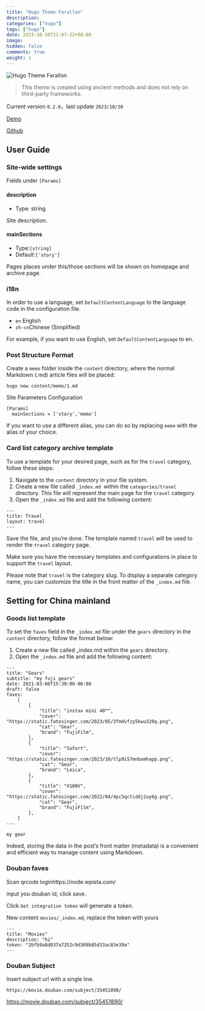 ```yaml
---
title: "Hugo Theme Farallon"
description:
categories: ["hugo"]
tags: ["hugo"]
date: 2023-10-30T21:07:22+08:00
image:
hidden: false
comments: true
weight: 1
---
```


![Hugo Theme Farallon](https://static.fatesinger.com/2023/06/u1ak8xgmyn9ec24r.png)

> This theme is created using ancient methods and does not rely on third-party frameworks.

Current version `0.2.6`，last update `2023/10/30`

[Demo](https://bigfa.github.io/hugo-theme-farallon/)

[Github](https://github.com/bigfa/hugo-theme-farallon)

## User Guide

### Site-wide settings

Fields under `[Params]`

#### description

-   Type: string

Site description.

#### mainSections

-   Type:`[string]`
-   Default:`['story']`

Pages places under this/those sections will be shown on homepage and archive page.

### i18n

In order to use a language, set `DefaultContentLanguage` to the language code in the configuration file.

-   `en` English
-   `zh-cn`Chinese (Simplified)

For example, if you want to use English, set `DefaultContentLanguage` to en.

### Post Structure Format

Create a `memo` folder inside the `content` directory, where the normal Markdown (.md) article files will be placed:

```
hugo new content/memo/1.md
```

Site Parameters Configuration

```
[Params]
  mainSections = ['story','memo']
```

If you want to use a different alias, you can do so by replacing `memo` with the alias of your choice.

### Card list category archive template

To use a template for your desired page, such as for the `travel` category, follow these steps:

1. Navigate to the `content` directory in your file system.
2. Create a new file called `_index.md `within the `categories/travel` directory. This file will represent the main page for the `travel` category.
3. Open the `_index.md` file and add the following content:

```
---
title: Travel
layout: travel
---
```

Save the file, and you’re done. The template named `travel` will be used to render the `travel` category page.

Make sure you have the necessary templates and configurations in place to support the `travel` layout.

Please note that `travel` is the category slug. To display a separate category name, you can customize the title in the front matter of the `_index.md` file.

## Setting for China mainland

### Goods list template

To set the `faves` field in the `_index.md` file under the `gears` directory in the `content` directory, follow the format below:

1. Create a new file called \_index.md within the `gears` directory.
2. Open the `_index.md` file and add the following content:

```
---
title: "Gears"
subtitle: "my fuji gears"
date: 2021-03-06T15:39:00-06:00
draft: false
faves:
    [
        {
            "title": "instax mini 40™",
            "cover": "https://static.fatesinger.com/2023/05/3fmdvfzy5kwu320q.png",
            "cat": "Gear",
            "brand": "FujiFilm",
        },
        {
            "title": "Sofort",
            "cover": "https://static.fatesinger.com/2023/10/tlp9i57mnbamhapp.png",
            "cat": "Gear",
            "brand": "Leica",
        },
        {
            "title": "X100V",
            "cover": "https://static.fatesinger.com/2022/04/4pc5qctiddj2uy6g.png",
            "cat": "Gear",
            "brand": "FujiFilm",
        },
    ]
---

my gear

```

Indeed, storing the data in the post’s front matter (metadata) is a convenient and efficient way to manage content using Markdown.

### Douban faves

Scan qrcode loginhttps://node.wpista.com/

input you douban id, click save.

Click `Get integration token` will generate a token.

New content `movies/_index.md`, replace the token with yours

```
---
title: "Movies"
description: "hi"
token: "2bfb9a8d037a7352c9d369b85d33ac83e39a"
---

```

### Douban Subject

Insert subject url with a single line.

`https://movie.douban.com/subject/35451890/`

https://movie.douban.com/subject/35451890/
